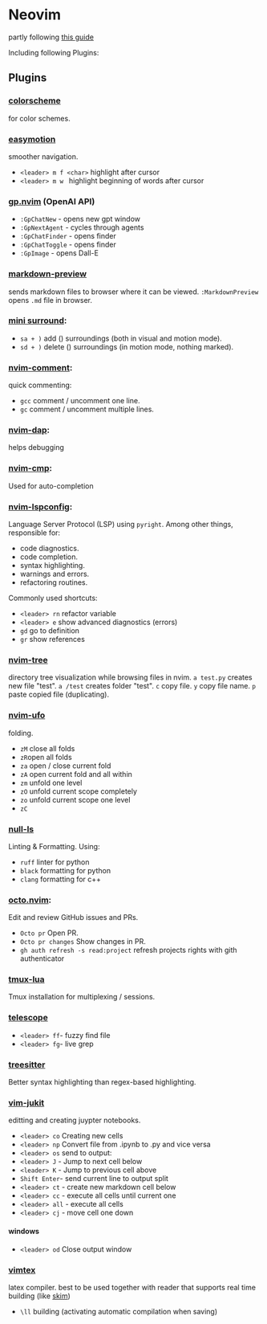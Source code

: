 # Neovim

partly following [this guide](https://www.playfulpython.com/configuring-neovim-as-a-python-ide/)

Including following Plugins:

## Plugins

### [colorscheme](https://github.com/bluz71/vim-nightfly-colors)  
for color schemes.

### [easymotion](https://github.com/easymotion/vim-easymotion)  
smoother navigation.
- `<leader> m f <char>` highlight <char> after cursor
- `<leader> m w ` highlight beginning of words after cursor


### [gp.nvim](https://github.com/Robitx/gp.nvim) (OpenAI API)
- `:GpChatNew` - opens new gpt window
- `:GpNextAgent` - cycles through agents
- `:GpChatFinder` - opens finder 
- `:GpChatToggle` - opens finder 
- `:GpImage` - opens Dall-E  

### [markdown-preview](https://github.com/iamcco/markdown-preview.nvim)
sends markdown files to browser where it can be viewed.
`:MarkdownPreview` opens `.md` file in browser.

### [mini surround](https://github.com/echasnovski/mini.surround):  
- `sa + )` add () surroundings (both in visual and motion mode).
- `sd + )` delete () surroundings (in motion mode, nothing marked).

### [nvim-comment](https://github.com/terrortylor/nvim-comment):
quick commenting:
- `gcc` comment / uncomment one line. 
- `gc` comment / uncomment multiple lines.

### [nvim-dap](https://github.com/rcarriga/nvim-dap-ui):
helps debugging

### [nvim-cmp](https://github.com/hrsh7th/nvim-cmp):  
Used for auto-completion

### [nvim-lspconfig](https://github.com/neovim/nvim-lspconfig):  
Language Server Protocol (LSP) using `pyright`.
Among other things, responsible for:
- code diagnostics.
- code completion.
- syntax highlighting.
- warnings and errors.
- refactoring routines.  

Commonly used shortcuts:
- `<leader> rn` refactor variable
- `<leader> e` show advanced diagnostics (errors)
- `gd` go to definition
- `gr` show references

### [nvim-tree](https://github.com/nvim-tree/nvim-tree.lua)
directory tree visualization while browsing files in nvim.
`a test.py` creates new file "test". 
`a /test` creates folder "test".
`c` copy file.
`y` copy file name.
`p` paste copied file (duplicating).

### [nvim-ufo](https://github.com/kevinhwang91/nvim-ufo)
folding.
- `zM` close all folds
- `zR`open all folds
- `za` open / close current fold
- `zA` open current fold and all within
- `zm` unfold one level
- `zO` unfold current scope completely
- `zo` unfold current scope one level
- `zC`

### [null-ls](jose-elias-alvarez/null-ls.nvim)
Linting & Formatting. Using:
- `ruff` linter for python
- `black` formatting for python
- `clang` formatting for c++

### [octo.nvim](https://github.com/pwntester/octo.nvim):
Edit and review GitHub issues and PRs.
- `Octo pr` Open PR.
- `Octo pr changes` Show changes in PR.
- `gh auth refresh -s read:project` refresh projects rights with gith authenticator

### [tmux-lua](https://github.com/alexghergh/nvim-tmux-navigation)
Tmux installation for multiplexing / sessions.

### [telescope](https://github.com/nvim-telescope/telescope.nvim)
- `<leader> ff`- fuzzy find file
- `<leader> fg`- live grep

### [treesitter](https://github.com/nvim-treesitter/nvim-treesitter)
Better syntax highlighting than regex-based highlighting.

### [vim-jukit](https://github.com/luk400/vim-jukit)
editting and creating juypter notebooks.
- `<leader> co` Creating new cells
- `<leader> np` Convert file from .ipynb to .py and vice versa
- `<leader> os` send to output: 
- `<leader> J` - Jump to next cell below
- `<leader> K` - Jump to previous cell above
- `Shift Enter`- send current line to output split
- `<leader> ct` - create new markdown cell below
- `<leader> cc` - execute all cells until current one
- `<leader> all` - execute all cells
- `<leader> cj` - move cell one down
#### windows
- `<leader> od` Close output window

### [vimtex](https://github.com/lervag/vimtex)
latex compiler. best to be used together with reader that supports real time building 
(like [skim](https://dr563105.github.io/blog/skim-vimtex-setup/))

- `\ll` building (activating automatic compilation when saving)
